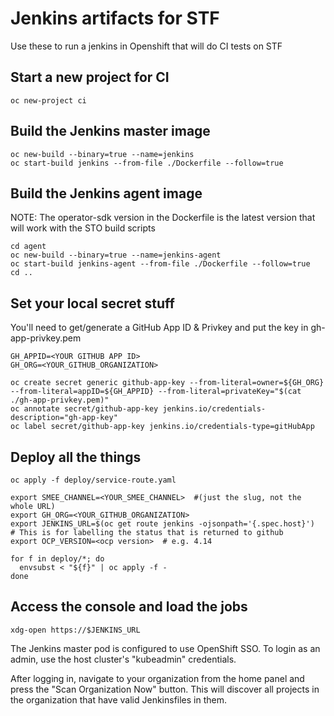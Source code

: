 # Jenkins artifacts for STF
Use these to run a jenkins in Openshift that will do CI tests on STF

## Start a new project for CI
```
oc new-project ci
```

## Build the Jenkins master image
```
oc new-build --binary=true --name=jenkins
oc start-build jenkins --from-file ./Dockerfile --follow=true
```

## Build the Jenkins agent image
NOTE: The operator-sdk version in the Dockerfile is the latest version that will work with the STO build scripts
```
cd agent
oc new-build --binary=true --name=jenkins-agent
oc start-build jenkins-agent --from-file ./Dockerfile --follow=true
cd ..
```

## Set your local secret stuff
You'll need to get/generate a GitHub App ID & Privkey and put the key in gh-app-privkey.pem
```
GH_APPID=<YOUR GITHUB APP ID>
GH_ORG=<YOUR_GITHUB_ORGANIZATION>

oc create secret generic github-app-key --from-literal=owner=${GH_ORG} --from-literal=appID=${GH_APPID} --from-literal=privateKey="$(cat ./gh-app-privkey.pem)"
oc annotate secret/github-app-key jenkins.io/credentials-description="gh-app-key"
oc label secret/github-app-key jenkins.io/credentials-type=gitHubApp
```

## Deploy all the things
```
oc apply -f deploy/service-route.yaml

export SMEE_CHANNEL=<YOUR_SMEE_CHANNEL>  #(just the slug, not the whole URL)
export GH_ORG=<YOUR_GITHUB_ORGANIZATION>
export JENKINS_URL=$(oc get route jenkins -ojsonpath='{.spec.host}')
# This is for labelling the status that is returned to github
export OCP_VERSION=<ocp version>  # e.g. 4.14

for f in deploy/*; do
  envsubst < "${f}" | oc apply -f -
done
```

## Access the console and load the jobs
`xdg-open https://$JENKINS_URL`

The Jenkins master pod is configured to use OpenShift SSO. To login as an admin, use the host cluster's "kubeadmin" credentials.

After logging in, navigate to your organization from the home panel and press the "Scan Organization Now" button. This will discover all projects in the organization that have valid Jenkinsfiles in them.
